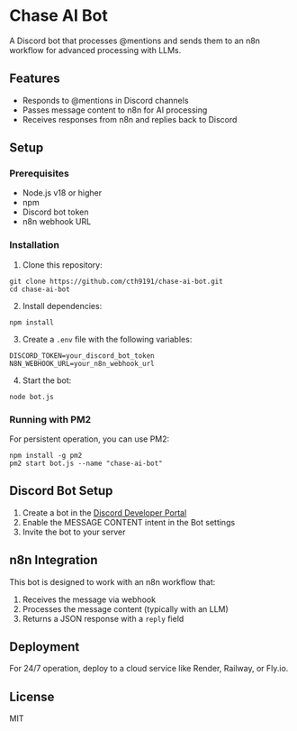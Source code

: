 # Chase AI Bot

A Discord bot that processes @mentions and sends them to an n8n workflow for advanced processing with LLMs.

## Features

- Responds to @mentions in Discord channels
- Passes message content to n8n for AI processing
- Receives responses from n8n and replies back to Discord

## Setup

### Prerequisites

- Node.js v18 or higher
- npm
- Discord bot token
- n8n webhook URL

### Installation

1. Clone this repository:
```
git clone https://github.com/cth9191/chase-ai-bot.git
cd chase-ai-bot
```

2. Install dependencies:
```
npm install
```

3. Create a `.env` file with the following variables:
```
DISCORD_TOKEN=your_discord_bot_token
N8N_WEBHOOK_URL=your_n8n_webhook_url
```

4. Start the bot:
```
node bot.js
```

### Running with PM2

For persistent operation, you can use PM2:

```
npm install -g pm2
pm2 start bot.js --name "chase-ai-bot"
```

## Discord Bot Setup

1. Create a bot in the [Discord Developer Portal](https://discord.com/developers/applications)
2. Enable the MESSAGE CONTENT intent in the Bot settings
3. Invite the bot to your server

## n8n Integration

This bot is designed to work with an n8n workflow that:
1. Receives the message via webhook
2. Processes the message content (typically with an LLM)
3. Returns a JSON response with a `reply` field

## Deployment

For 24/7 operation, deploy to a cloud service like Render, Railway, or Fly.io.

## License

MIT 